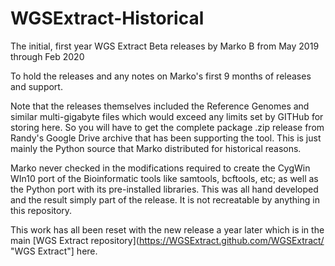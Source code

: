 # WGSExtract-Historical
The initial, first year WGS Extract Beta releases by Marko B from May 2019 through Feb 2020

To hold the releases and any notes on Marko's first 9 months of releases and support. 

Note that the releases themselves included the Reference Genomes and similar multi-gigabyte files which would exceed any limits set by GITHub for storing here.  So you will have to get the complete package .zip release from Randy's Google Drive archive that has been supporting the tool. This is just mainly the Python source that Marko distributed for historical reasons. 

Marko never checked in the modifications required to create the CygWin WIn10 port of the Bioinformatic tools like samtools, bcftools, etc; as well as the Python port with its pre-installed libraries. This was all hand developed and the result simply part of the release.  It is not recreatable by anything in this repository.  

This work has all been reset with the new release a year later which is in the main [WGS Extract repository](https://WGSExtract.github.com/WGSExtract/ "WGS Extract"] here.
